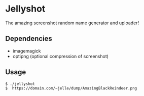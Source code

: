# Jellyshot

The amazing screenshot random name generator and uploader!

## Dependencies

* imagemagick
* optipng (optional compression of screenshot)

## Usage

```
$ ./jellyshot
$  https://domain.com/~jelle/dump/AmazingBlackReindeer.png
```
